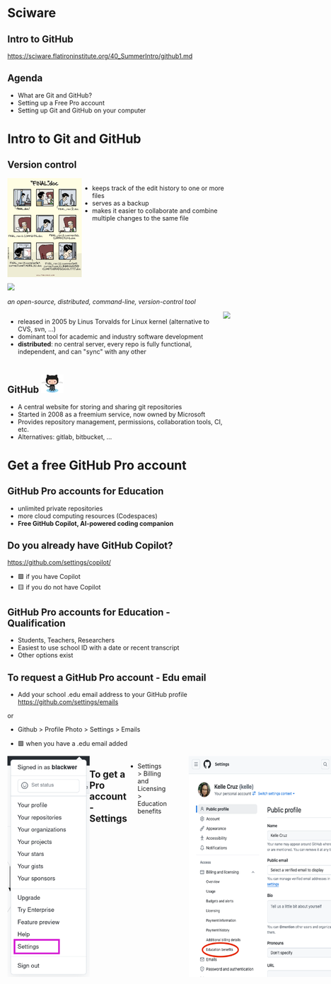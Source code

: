 # Sciware

## Intro to GitHub

https://sciware.flatironinstitute.org/40_SummerIntro/github1.md


## Agenda

- What are Git and GitHub?
- Setting up a Free Pro account
- Setting up Git and GitHub on your computer



# Intro to Git and GitHub


## Version control

<div style="display: flex;">
<img src="assets/phd101212s.gif" style="height: 16em; float: left;">
<ul>
<li>keeps track of the edit history to one or more files</li>
<li>serves as a backup</li>
<li>makes it easier to collaborate and combine multiple changes to the same file</li>
</ul>
</div>


<a href="https://git-scm.com/"><img src="https://git-scm.com/images/logos/downloads/Git-Logo-Black.png" style="height: 4em; border: none; box-shadow: none;"></a>

*an open-source, distributed, command-line, version-control tool*

<div style="display: flex;">
<ul>
<li>released in 2005 by Linus Torvalds for Linux kernel (alternative to CVS, svn, ...)</li>
<li>dominant tool for academic and industry software development</li>
<li><b>distributed</b>: no central server, every repo is fully functional, independent, and can "sync" with any other</li>
</ul>
<img src="https://imgs.xkcd.com/comics/git.png" style="height=12em; float: right;">
</div>


<h2>GitHub <a href="https://github.com/"><img src="assets/Octocat.png" style="height: 2em; border: none; box-shadow: none;"></a></h2>

* A central website for storing and sharing git repositories
* Started in 2008 as a freemium service, now owned by Microsoft
* Provides repository management, permissions, collaboration tools, CI, etc.
* Alternatives: gitlab, bitbucket, ...



# Get a free GitHub Pro account 


## GitHub Pro accounts for Education

- unlimited private repositories
- more cloud computing resources (Codespaces)
- **Free GitHub Copilot, AI-powered coding companion**


## Do you already have GitHub Copilot? 

https://github.com/settings/copilot/

<div class="spacer"></div>

-  🟩 if you have Copilot
-  🟨 if you do not have Copilot


## GitHub Pro accounts for Education - Qualification

- Students, Teachers, Researchers
- Easiest to use school ID with a date or recent transcript
- Other options exist


## To request a GitHub Pro account - Edu email


- Add your school .edu email address to your GitHub profile
  https://github.com/settings/emails

or 

 -  Github > Profile Photo > Settings > Emails

 -  🟩 when you have a .edu email added

<div style="display: flex;">
<img src="assets/Settings.png" alt="Settings screenshot" style="float: right; height: 500px">


## To get a Pro account - Settings

- Settings > Billing and Licensing > Education benefits

<img src="assets/edu_benefits.png" alt="Edu benefits screenshot" style="margin-left: 50px; height: 500px">


## To get a Pro account - Application

- Choose your school
- Upload your document


## Homework

Finish your GitHub for Education application.



# Make a new GitHub Repository
(stickies down)


## Make a new Private GitHub repo with a README

https://github.com/new

<img src="assets/new_repo.png" alt="New GitHub repository setup screenshot" style="height: 500px">


## Copy the SSH address to the repository

<img src="assets/Clone.png" alt="Clone screenshot" style="height:550px">


## Make sure `git` is installed
In Terminal:

<pre  style="font-size:1em;"> <code data-trim data-noescape>&gt; git version
git version 2.30.1
</code></pre>

<div class="spacer"></div>
-  🟩 if you have git version
-  🟨 if you get an error


## Clone your new repository to your computer

- At the Terminal prompt:
<pre  style="font-size:1em;"> <code data-trim data-noescape>
&gt; git clone git@github.com:kelle/delete-me.git
&gt; ls
&gt; cd delete-me
&gt; ls 
</code></pre>
<div class="spacer"></div>
-  🟩 if you can see delete-me/README.md
-  🟨 if you're having trouble



# Setting up GitHub on your Computer


## Setting your name in Git

See what name is currently set
<pre style="font-size:1em;"> <code data-trim data-noescape>&gt; git config --global user.name
</code></pre>

<div class="spacer"></div>

Set your full name
<pre  style="font-size:1em;"> <code data-trim data-noescape>&gt; git config --global user.name "Mona Lisa"
</code></pre>


## Setting your email address

See what email address is currently set
<pre  style="font-size:1em;"> <code data-trim data-noescape>&gt; git config --global user.email
</code></pre>

Set an email address
<pre  style="font-size:0.9em;"> <code data-trim data-noescape>&gt; git config --global user.email "email@email.org"
</code></pre>
(Ideally set to the same email address you used for GitHub account)


## Viewing your email address on GitHub

<img src="assets/github_email.png" width="60%">


## Generate an SSH key

<pre style="font-size:1em;"> <code data-trim data-noescape>&gt; ssh-keygen -t ed25519
</code></pre>

- We're going to generate a new key (one you hopefully don't have already)
- It is easiest to leave the passphrase blank

<pre style="font-size:1em;"> <code data-trim data-noescape>&gt; cat ~/.ssh/id_ed25519.pub
ssh-ed25519 AAA..... user@host
</code></pre>

Copy this whole line to the clipboard


## Add the SSH key to GitHub

- GitHub > Profile Photo > Settings > SSH and GPG keys > New SSH Key

<img src="assets/SSHkeys.png" alt="SSH Keys screenshot" style="margin-right: 50px; height: 500px">


## Add the SSH key to GitHub

- **Title** should refer to the computer on which the key was generated.

- Paste key into text box.


## Setup Git's default text editor

<div class="spacer"></div>

So that you don't get stuck in vi:

<pre  style="font-size:1em;"> <code data-trim data-noescape>&gt; git config --global core.editor "nano -w"
</code></pre>

<div class="spacer"></div>

How to set up your favorite editor with Git:

> https://git-scm.com/book/en/v2/Appendix-C%3A-Git-Commands-Setup-and-Config#ch_core_editor


## Questions?

### Survey

<img src="assets/survey40.1.png" width="30%">



# Next week

## Tools for better coding

Thursday, June 12, 10am-12pm.

- More GitHub and VSCode
or
- Introduction to the Command Line


# Survey

<img src="assets/survey40.1.png" width="30%">

